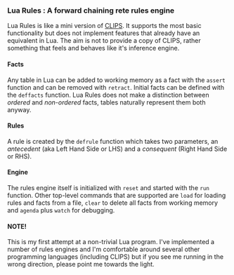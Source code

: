 ### Lua Rules : A forward chaining rete rules engine

Lua Rules is like a mini version of [CLIPS](http://www.clipsrules.net/). It supports the most basic functionality but does not implement features that already have an equivalent in Lua. The aim is not to provide a copy of CLIPS, rather something that feels and behaves like it's inference engine.

#### Facts
Any table in Lua can be added to working memory as a fact with the `assert` function and can be removed with `retract`. Initial facts can be defined with the `deffacts` function. Lua Rules does not make a distinction between *ordered* and *non-ordered* facts, tables naturally represent them both anyway. 

#### Rules
A rule is created by the `defrule` function which takes two parameters, an *antecedent* (aka Left Hand Side or LHS) and a *consequent* (Right Hand Side or RHS).

#### Engine
The rules engine itself is initialized with `reset` and started with the `run` function. Other top-level commands that are supported are `load` for loading rules and facts from a file, `clear` to delete all facts from working memory and `agenda` plus `watch` for debugging.

#### NOTE!
This is my first attempt at a non-trivial Lua program. I've implemented a number of rules engines and I'm comfortable around several other programming languages (including CLIPS) but if you see me running in the wrong direction, please point me towards the light.